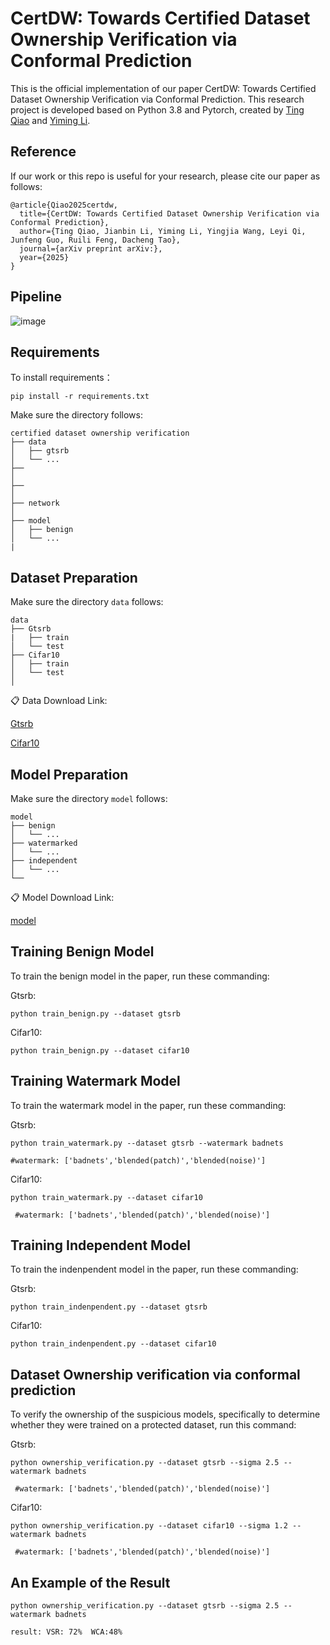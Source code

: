 CertDW: Towards Certified Dataset Ownership Verification via Conformal Prediction
=
This is the official implementation of our paper CertDW: Towards Certified Dataset Ownership Verification via Conformal Prediction. This research project is developed based on Python 3.8 and Pytorch, created by [Ting Qiao](https://github.com/NcepuQiaoTing) and [Yiming Li](https://liyiming.tech/).

Reference
-

If our work or this repo is useful for your research, please cite our paper as follows:

```
@article{Qiao2025certdw,
  title={CertDW: Towards Certified Dataset Ownership Verification via Conformal Prediction},
  author={Ting Qiao, Jianbin Li, Yiming Li, Yingjia Wang, Leyi Qi, Junfeng Guo, Ruili Feng, Dacheng Tao},
  journal={arXiv preprint arXiv:},
  year={2025}
}
```

Pipeline
-
![image](https://github.com/user-attachments/assets/977d204b-1103-401a-a5ca-dc0a3d25fb9f)


Requirements
-
To install requirements：

```
pip install -r requirements.txt
```

Make sure the directory follows:

```
certified dataset ownership verification
├── data
│   ├── gtsrb
│   └── ...
├── 
│   
├── 
│   
├── network
│   
├── model
│   ├── benign
│   └── ...
|
```
Dataset Preparation
-
Make sure the directory `data` follows:

```
data
├── Gtsrb
|   ├── train
│   └── test
├── Cifar10  
│   ├── train
│   └── test
│ 
```
📋 Data Download Link:

[Gtsrb]()

[Cifar10]()

Model Preparation
-
Make sure the directory `model` follows:

```
model
├── benign
│   └── ...
├── watermarked
│   └── ...
├── independent
│   └── ...
└── 
```
📋 Model Download Link:

[model]()

Training Benign Model
-
To train the benign model in the paper, run these commanding:

Gtsrb:

```
python train_benign.py --dataset gtsrb
```

Cifar10:

```
python train_benign.py --dataset cifar10
```


Training Watermark Model
-
To train the watermark model in the paper, run these commanding:

Gtsrb:

```
python train_watermark.py --dataset gtsrb --watermark badnets

#watermark: ['badnets','blended(patch)','blended(noise)']
```

Cifar10:

```
python train_watermark.py --dataset cifar10

 #watermark: ['badnets','blended(patch)','blended(noise)']
```


Training Independent Model
-
To train the indenpendent model in the paper, run these commanding:

Gtsrb:

```
python train_indenpendent.py --dataset gtsrb
```

Cifar10:

```
python train_indenpendent.py --dataset cifar10
```

Dataset Ownership verification via conformal prediction
-
To verify the ownership of the suspicious models, specifically to determine whether they were trained on a protected dataset, run this command:

Gtsrb:

```
python ownership_verification.py --dataset gtsrb --sigma 2.5 --watermark badnets

 #watermark: ['badnets','blended(patch)','blended(noise)']
```

Cifar10:

```
python ownership_verification.py --dataset cifar10 --sigma 1.2 --watermark badnets

 #watermark: ['badnets','blended(patch)','blended(noise)']
```

An Example of the Result
-
```
python ownership_verification.py --dataset gtsrb --sigma 2.5 --watermark badnets

result: VSR: 72%  WCA:48%
```
